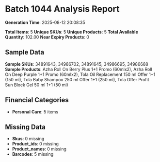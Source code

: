 # Batch 1044 Analysis Report

**Generation Time**: 2025-08-12 20:08:35

**Total Items**: 5
**Unique SKUs**: 5
**Unique Products**: 5
**Total Available Quantity**: 102.00
**Near Expiry Products**: 0

## Sample Data
**Sample SKUs**: 34891643, 34986702, 34891645, 34986695, 34986688
**Sample Products**: Azha Roll On Berry Plus 1+1 Promo (60mlx2), Azha Roll On Deep Purple 1+1 Promo (60mlx2), Tola Oil Replacement 150 ml Offer 1+1 (150 ml), Tola Baby Shampoo 250 ml Offer 1+1 (250 ml), Tola Offer Profit Sun Block Gel 50 ml 1+1 (50 ml)

## Financial Categories
- **Personal Care**: 5 items

## Missing Data
- **Skus**: 0 missing
- **Product_ids**: 0 missing
- **Product_names**: 0 missing
- **Barcodes**: 5 missing

